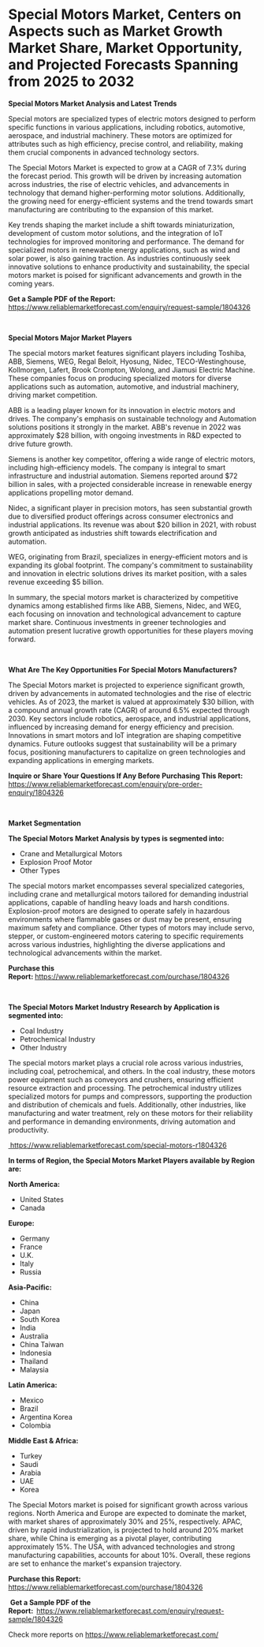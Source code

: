 <p><h1>Special Motors Market, Centers on Aspects such as Market Growth Market Share, Market Opportunity, and Projected Forecasts Spanning from 2025 to 2032</h1></p><p><strong>Special Motors Market Analysis and Latest Trends</strong></p>
<p><p>Special motors are specialized types of electric motors designed to perform specific functions in various applications, including robotics, automotive, aerospace, and industrial machinery. These motors are optimized for attributes such as high efficiency, precise control, and reliability, making them crucial components in advanced technology sectors.</p><p>The Special Motors Market is expected to grow at a CAGR of 7.3% during the forecast period. This growth will be driven by increasing automation across industries, the rise of electric vehicles, and advancements in technology that demand higher-performing motor solutions. Additionally, the growing need for energy-efficient systems and the trend towards smart manufacturing are contributing to the expansion of this market.</p><p>Key trends shaping the market include a shift towards miniaturization, development of custom motor solutions, and the integration of IoT technologies for improved monitoring and performance. The demand for specialized motors in renewable energy applications, such as wind and solar power, is also gaining traction. As industries continuously seek innovative solutions to enhance productivity and sustainability, the special motors market is poised for significant advancements and growth in the coming years.</p></p>
<p><strong>Get a Sample PDF of the Report:&nbsp;</strong> <a href="https://www.reliablemarketforecast.com/enquiry/request-sample/1804326?utm_campaign=2193&utm_medium=2&utm_source=Github&utm_content=ia&utm_term=19022025&utm_id=special-motors">https://www.reliablemarketforecast.com/enquiry/request-sample/1804326</a></p>
<p>&nbsp;</p>
<p><strong>Special Motors Major Market Players</strong></p>
<p><p>The special motors market features significant players including Toshiba, ABB, Siemens, WEG, Regal Beloit, Hyosung, Nidec, TECO-Westinghouse, Kollmorgen, Lafert, Brook Crompton, Wolong, and Jiamusi Electric Machine. These companies focus on producing specialized motors for diverse applications such as automation, automotive, and industrial machinery, driving market competition.</p><p>ABB is a leading player known for its innovation in electric motors and drives. The company's emphasis on sustainable technology and Automation solutions positions it strongly in the market. ABB's revenue in 2022 was approximately $28 billion, with ongoing investments in R&D expected to drive future growth.</p><p>Siemens is another key competitor, offering a wide range of electric motors, including high-efficiency models. The company is integral to smart infrastructure and industrial automation. Siemens reported around $72 billion in sales, with a projected considerable increase in renewable energy applications propelling motor demand.</p><p>Nidec, a significant player in precision motors, has seen substantial growth due to diversified product offerings across consumer electronics and industrial applications. Its revenue was about $20 billion in 2021, with robust growth anticipated as industries shift towards electrification and automation.</p><p>WEG, originating from Brazil, specializes in energy-efficient motors and is expanding its global footprint. The company's commitment to sustainability and innovation in electric solutions drives its market position, with a sales revenue exceeding $5 billion.</p><p>In summary, the special motors market is characterized by competitive dynamics among established firms like ABB, Siemens, Nidec, and WEG, each focusing on innovation and technological advancement to capture market share. Continuous investments in greener technologies and automation present lucrative growth opportunities for these players moving forward.</p></p>
<p>&nbsp;</p>
<p><strong>What Are The Key Opportunities For Special Motors Manufacturers?</strong></p>
<p><p>The Special Motors market is projected to experience significant growth, driven by advancements in automated technologies and the rise of electric vehicles. As of 2023, the market is valued at approximately $30 billion, with a compound annual growth rate (CAGR) of around 6.5% expected through 2030. Key sectors include robotics, aerospace, and industrial applications, influenced by increasing demand for energy efficiency and precision. Innovations in smart motors and IoT integration are shaping competitive dynamics. Future outlooks suggest that sustainability will be a primary focus, positioning manufacturers to capitalize on green technologies and expanding applications in emerging markets.</p></p>
<p><strong>Inquire or Share Your Questions If Any Before Purchasing This Report:</strong> <a href="https://www.reliablemarketforecast.com/enquiry/pre-order-enquiry/1804326?utm_campaign=2193&utm_medium=2&utm_source=Github&utm_content=ia&utm_term=19022025&utm_id=special-motors">https://www.reliablemarketforecast.com/enquiry/pre-order-enquiry/1804326</a></p>
<p>&nbsp;</p>
<p><strong>Market Segmentation</strong></p>
<p><strong>The Special Motors Market Analysis by types is segmented into:</strong></p>
<p><ul><li>Crane and Metallurgical Motors</li><li>Explosion Proof Motor</li><li>Other Types</li></ul></p>
<p><p>The special motors market encompasses several specialized categories, including crane and metallurgical motors tailored for demanding industrial applications, capable of handling heavy loads and harsh conditions. Explosion-proof motors are designed to operate safely in hazardous environments where flammable gases or dust may be present, ensuring maximum safety and compliance. Other types of motors may include servo, stepper, or custom-engineered motors catering to specific requirements across various industries, highlighting the diverse applications and technological advancements within the market.</p></p>
<p><strong>Purchase this Report:&nbsp;</strong><a href="https://www.reliablemarketforecast.com/purchase/1804326?utm_campaign=2193&utm_medium=2&utm_source=Github&utm_content=ia&utm_term=19022025&utm_id=special-motors">https://www.reliablemarketforecast.com/purchase/1804326</a></p>
<p>&nbsp;</p>
<p><strong>The Special Motors Market Industry Research by Application is segmented into:</strong></p>
<p><ul><li>Coal Industry</li><li>Petrochemical Industry</li><li>Other Industry</li></ul></p>
<p><p>The special motors market plays a crucial role across various industries, including coal, petrochemical, and others. In the coal industry, these motors power equipment such as conveyors and crushers, ensuring efficient resource extraction and processing. The petrochemical industry utilizes specialized motors for pumps and compressors, supporting the production and distribution of chemicals and fuels. Additionally, other industries, like manufacturing and water treatment, rely on these motors for their reliability and performance in demanding environments, driving automation and productivity.</p></p>
<p><a href="https://www.reliablemarketforecast.com/special-motors-r1804326?utm_campaign=2193&utm_medium=2&utm_source=Github&utm_content=ia&utm_term=19022025&utm_id=special-motors">&nbsp;https://www.reliablemarketforecast.com/special-motors-r1804326</a></p>
<p><strong>In terms of Region, the Special Motors Market Players available by Region are:</strong></p>
<p>
    <p> <strong> North America: </strong>
        <ul>
            <li>United States</li>
            <li>Canada</li>
        </ul>
        </p> 
    <p> <strong> Europe: </strong>
        <ul>
            <li>Germany</li>
            <li>France</li>
            <li>U.K.</li>
            <li>Italy</li>
            <li>Russia</li>
        </ul>
        </p> 
    <p> <strong> Asia-Pacific: </strong>
        <ul>
            <li>China</li>
            <li>Japan</li>
            <li>South Korea</li>
            <li>India</li>
            <li>Australia</li>
            <li>China Taiwan</li>
            <li>Indonesia</li>
            <li>Thailand</li>
            <li>Malaysia</li>
        </ul>
        </p> 
    <p> <strong> Latin America: </strong>
        <ul>
            <li>Mexico</li>
            <li>Brazil</li>
            <li>Argentina Korea</li>
            <li>Colombia</li>
        </ul>
        </p> 
    <p> <strong> Middle East & Africa: </strong>
        <ul>
            <li>Turkey</li>
            <li>Saudi</li>
            <li>Arabia</li>
            <li>UAE</li>
            <li>Korea</li>
        </ul>
    </p>
    </p>
<p><p>The Special Motors market is poised for significant growth across various regions. North America and Europe are expected to dominate the market, with market shares of approximately 30% and 25%, respectively. APAC, driven by rapid industrialization, is projected to hold around 20% market share, while China is emerging as a pivotal player, contributing approximately 15%. The USA, with advanced technologies and strong manufacturing capabilities, accounts for about 10%. Overall, these regions are set to enhance the market's expansion trajectory.</p></p>
<p><strong>Purchase this Report: </strong><a href="https://www.reliablemarketforecast.com/purchase/1804326?utm_campaign=2193&utm_medium=2&utm_source=Github&utm_content=ia&utm_term=19022025&utm_id=special-motors">https://www.reliablemarketforecast.com/purchase/1804326</a></p>
<p>&nbsp;<strong>Get a Sample PDF of the Report:&nbsp;&nbsp;</strong><a href="https://www.reliablemarketforecast.com/enquiry/request-sample/1804326?utm_campaign=2193&utm_medium=2&utm_source=Github&utm_content=ia&utm_term=19022025&utm_id=special-motors">https://www.reliablemarketforecast.com/enquiry/request-sample/1804326</a></p>
<p><strong></strong></p>
<p>Check more reports on <a href="https://www.reliablemarketforecast.com/?utm_campaign=2193&utm_medium=2&utm_source=Github&utm_content=ia&utm_term=19022025&utm_id=special-motors">https://www.reliablemarketforecast.com/</a></p>